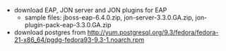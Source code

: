 * download EAP, JON server and JON plugins for EAP 
	* sample files: jboss-eap-6.4.0.zip, jon-server-3.3.0.GA.zip, jon-plugin-pack-eap-3.3.0.GA.zip
* download postgres from http://yum.postgresql.org/9.3/fedora/fedora-21-x86_64/pgdg-fedora93-9.3-1.noarch.rpm
